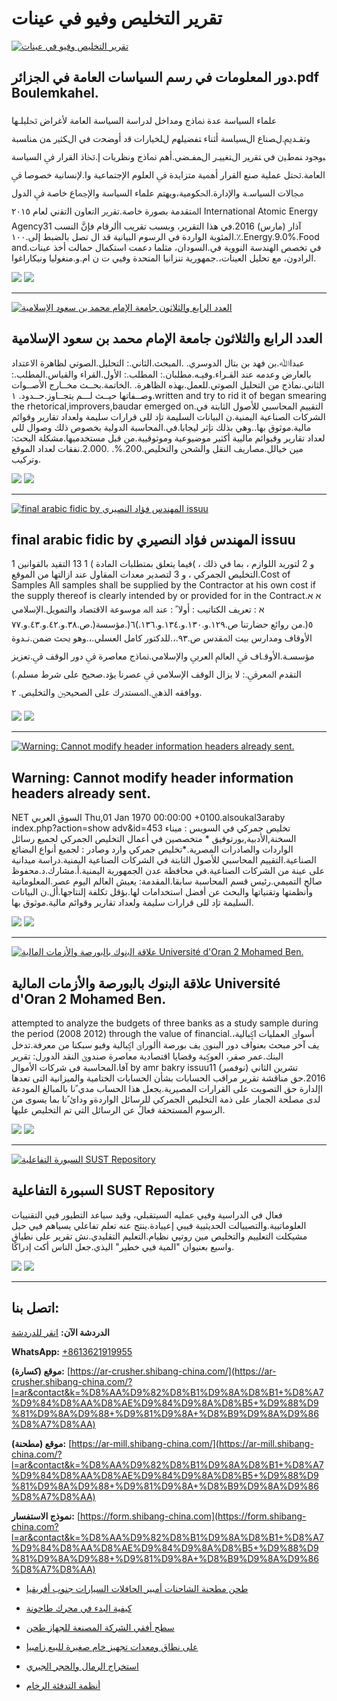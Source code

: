 # تقرير التخليص وفيو في عينات

<a href="https://swt.shibang-china.com/?l=ar&img&k=%D8%AA%D9%82%D8%B1%D9%8A%D8%B1+%D8%A7%D9%84%D8%AA%D8%AE%D9%84%D9%8A%D8%B5+%D9%88%D9%81%D9%8A%D9%88+%D9%81%D9%8A+%D8%B9%D9%8A%D9%86%D8%A7%D8%AA" target="_blank">![تقرير التخليص وفيو في عينات](http://static.shibang-china.com/all-800x300/862.jpg)</a>

## دور المعلومات في رسم السياسات العامة في الجزائر.pdf Boulemkahel.
ﻋﻠﻤﺎﺀ ﺍﻟﺴﻴﺎﺳﺔ ﻋﺪﺓ ﳕﺎﺫﺝ ﻭﻣﺪﺍﺧﻞ ﻟﺪﺭﺍﺳﺔ ﺍﻟﺴﻴﺎﺳﺔ ﺍﻟﻌﺎﻣﺔ ﻷﻏﺮﺍﺽ ﲢﻠﻴﻠـﻬﺎ ﻭﺗﻘـﺪﱘ.ﻝﺼﻨﺎﻉ ﺍﻝﺴﻴﺎﺴﺔ ﺃﺜﻨﺎﺀ ﺘﻔﻀﻴﻠﻬﻡ ﻝﻠﺨﻴﺎﺭﺍﺕ ﻗﺩ ﺃﻭﻀﺤﺕ ﻓﻲ ﺍﻝﻜﺜﻴﺭ ﻤﻥ ﻤﻨﺎﺴﺒﺔ ﺒﻭﺠﻭﺩ ﻨﻤﻁﻴﻥ ﻓﻲ ﺘﻘﺭﻴﺭ ﺍﻝﺘﻐﻴﻴـﺭ ﺍﻝﻤﻔـﻀﻲ.ﺃﻫﻢ ﳕﺎﺫﺝ ﻭﻧﻈﺮﻳﺎﺕ ﺇ.ﲣﺎﺫ ﺍﻟﻘﺮﺍﺭ ﰲ ﺍﻟﺴﻴﺎﺳﺔ ﺍﻟﻌﺎﻣﺔ.ﲢﺘﻞ ﻋﻤﻠﻴﺔ ﺻﻨﻊ ﺍﻟﻘﺮﺍﺭ ﺃﳘﻴﺔ ﻣﺘﺰﺍﻳﺪﺓ ﰲ ﺍﻟﻌﻠﻮﻡ ﺍﻹﺟﺘﻤﺎﻋﻴﺔ ﻭﺍ.ﻹﻧﺴﺎﻧﻴﺔ ﺧﺼﻮﺻﺎ ﰲ ﳎﺎﻻﺕ ﺍﻟﺴﻴﺎﺳ.ﺔ ﻭﺍﻹﺩﺍﺭﺓ.ﺍﳊﻜﻮﻣﻴﺔ،ﻭﻳﻬﺘﻢ ﻋﻠﻤﺎﺀ ﺍﻟﺴﻴﺎﺳﺔ ﻭﺍﻹﲨﺎﻉ ﺧﺎﺻﺔ ﰲ ﺍﻟﺪﻭﻝ ﺍﳌﺘﻘﺪﻣﺔ ﺑﺼﻮﺭﺓ ﺧﺎﺻﺔ.ﺗﻘرﯾر اﻟﺗﻌﺎون اﻟﺗﻘﻧﻲ ﻟﻌﺎم ٢٠١٥ International Atomic Energy Agency31 آذار (مارس) 2016.في ھذا التقرير، وبسبب تقريب األرقام فإنَّ النسب المئوية الواردة في الرسوم البيانية قد ال تصل بالضبط إلى.١٠٠.٪.Energy.9.0%.Food and.في تخصص الھندسة النووية في.السودان، مثلما دعمت استكمال حمالت أخذ عينات الرادون، مع تحليل العينات،.جمھورية تنزانيا المتحدة وفيي ت ن ام.و.منغوليا ونيكاراغوا.


<a href="https://whatsapp.shibangsoft.com/WhatsApp.php" target="_blank" title="WhatsApp">![](http://static.shibang-china.com/icon/whatsapp.png)</a> <a href="https://swt.shibang-china.com/?l=ar&icon&k=%D8%AA%D9%82%D8%B1%D9%8A%D8%B1+%D8%A7%D9%84%D8%AA%D8%AE%D9%84%D9%8A%D8%B5+%D9%88%D9%81%D9%8A%D9%88+%D9%81%D9%8A+%D8%B9%D9%8A%D9%86%D8%A7%D8%AA" target="_blank">![](http://static.shibang-china.com/icon/chat-ar.png)</a>

---

<a href="https://swt.shibang-china.com/?l=ar&img&k=%D8%AA%D9%82%D8%B1%D9%8A%D8%B1+%D8%A7%D9%84%D8%AA%D8%AE%D9%84%D9%8A%D8%B5+%D9%88%D9%81%D9%8A%D9%88+%D9%81%D9%8A+%D8%B9%D9%8A%D9%86%D8%A7%D8%AA" target="_blank">![العدد الرابع والثلاثون جامعة الإمام محمد بن سعود الإسلامية](http://static.shibang-china.com/all-800x300/739.jpg)</a>

## العدد الرابع والثلاثون جامعة الإمام محمد بن سعود الإسلامية
ﻋﺒﺪاﷲ.ﺑﻦ ﻓﻬﺪ ﺑﻦ ﺑﺘﺎل اﻟﺪوﺳﺮي. .اﻟﻤﺒﺤﺚ.اﻟﺜﺎﻧﻲ.: اﻟﺘﺤﻠﻴﻞ.اﻟﺼﻮﺗﻲ ﻟﻈﺎﻫﺮة اﻻﻋﺘﺪاد ﺑﺎﻟﻌﺎرض وﻋﺪﻣﻪ ﻋﻨﺪ اﻟﻘـﺮاء.وﻓﻴـﻪ.ﻣﻄﻠﺒﺎن.: اﻟﻤﻄﻠﺐ.: اﻷول.اﻟﻘﺮاء واﻟﻘﻴﺎس.اﻟﻤﻄﻠﺐ.: اﻟﺜﺎﻧﻲ.ﻧﻤﺎذج ﻣﻦ اﻟﺘﺤﻠﻴﻞ اﻟﺼﻮﺗﻲ.ﻟﻠﻌﻤﻞ.ﺑﻬﺬه اﻟﻈﺎﻫﺮة. .اﻟﺨﺎﺗﻤﺔ.ﺑﺤــﺚ ﻣﺨــﺎرج اﻷﺻــﻮات وﺻــﻔﺎﺗﻬﺎ ﺣﻴــﺚ ﻟـــﻢ ﻳﺘﺠــﺎوز.ﺣــﺪود. ١.written and try to rid it of began smearing the rhetorical,improvers,baudar emerged on.التقييم المحاسبي للأصول الثابتة في الشركات الصناعية اليمنية.ن البيانات السليمة تإد للى قرارات سليمة ولعداد تقارير وقوائم مالية.موثوق بها..وهي بذلك تإثر ليجابا.في.المحاسبة الدولية بخصوص ذلك وصوال للى لعداد تقارير وقيوائم ماليية أكثير موضيوعية وموثوقيية.من قبل مستخدميها.مشكلة البحث: مين خيالل.مصاريف النقل والشحن والتخليص.200.%. .2.000.نفقات لعداد الموقع وتركيب.


<a href="https://whatsapp.shibangsoft.com/WhatsApp.php" target="_blank" title="WhatsApp">![](http://static.shibang-china.com/icon/whatsapp.png)</a> <a href="https://swt.shibang-china.com/?l=ar&icon&k=%D8%AA%D9%82%D8%B1%D9%8A%D8%B1+%D8%A7%D9%84%D8%AA%D8%AE%D9%84%D9%8A%D8%B5+%D9%88%D9%81%D9%8A%D9%88+%D9%81%D9%8A+%D8%B9%D9%8A%D9%86%D8%A7%D8%AA" target="_blank">![](http://static.shibang-china.com/icon/chat-ar.png)</a>

---

<a href="https://swt.shibang-china.com/?l=ar&img&k=%D8%AA%D9%82%D8%B1%D9%8A%D8%B1+%D8%A7%D9%84%D8%AA%D8%AE%D9%84%D9%8A%D8%B5+%D9%88%D9%81%D9%8A%D9%88+%D9%81%D9%8A+%D8%B9%D9%8A%D9%86%D8%A7%D8%AA" target="_blank">![final arabic fidic by المهندس فؤاد النصيري issuu](http://static.shibang-china.com/all-800x300/239.jpg)</a>

## final arabic fidic by المهندس فؤاد النصيري issuu
1 فيما يتعلق بمتطلبات المادة ) 1 13 التقيد بالقوانين( ، و 2 لتوريد اللوازم ، بما في ذلك التخليص الجمركي ، و 3 لتصدير معدات المقاول عند ازالتها من الموقع.Cost of Samples All samples shall be supplied by the Contractor at his own cost if the supply thereof is clearly intended by or provided for in the Contract.א א א : ﺗﻌﺮﻳﻒ ﺍﻟﻜﺘﺎﺗﻴﺐ : ﺃﻭﻻﹰ : ﻋﻨﺪ ﺍﳌ موسوعة الاقتصاد والتمويل.ﺍﻹﺳﻼﻣﻲ ﺹ.٣٨.ﻭ.٤٢.ﻭ.٤٣.ﻭ.٧٧.)٥(.ﻣﻦ ﺭﻭﺍﺋﻊ ﺣﻀﺎﺭﺗﻨﺎ ﺹ.١٢٩.ﻭ.١٣٠.ﻭ.١٣٤.ﻭ.١٣٦.)٦(.ﻣﺆﺳﺴﺔ ﺍﻷﻭﻗﺎﻑ ﻭﻣﺪﺍﺭﺱ ﺑﻴﺖ ﺍﳌﻘﺪﺱ ﺹ.٩٣.،.ﻟﻠﺪﻛﺘﻮﺭ ﻛﺎﻣﻞ ﺍﻟﻌﺴﻠﻲ.،.ﻭﻫﻮ ﲝﺚ ﺿﻤﻦ.ﻧـﺪﻭﺓ ﻣﺆﺳﺴـﺔ.ﺍﻷﻭﻗ.ﺎﻑ ﰲ ﺍﻟﻌﺎﱂ ﺍﻟﻌﺮﰊ ﻭﺍﻹﺳﻼﻣﻲ.ﳕﺎﺫﺝ ﻣﻌﺎﺻﺮﺓ ﰲ ﺩﻭﺭ ﺍﻟﻮﻗﻒ ﰲ.ﺗﻌﺰﻳﺰ ﺍﻟﺘﻘﺪﻡ ﺍﳌﻌﺮﰲ.: ﻻ ﻳﺰﺍﻝ ﺍﻟﻮﻗﻒ ﺍﻹﺳﻼﻣﻲ ﰲ ﻋﺼﺮﻧﺎ ﻳﺆﺩ.ﺻﺤﻴﺢ ﻋﻠﻰ ﺷﺮﻁ ﻣﺴﻠﻢ.) ﻭﻭﺍﻓﻘﻪ ﺍﻟﺬﻫﱯ.ﺍﳌﺴﺘﺪﺭﻙ ﻋﻠﻰ ﺍﻟﺼﺤﻴﺤﲔ ﻭﺍﻟﺘﺨﻠﻴﺺ. ٢.


<a href="https://whatsapp.shibangsoft.com/WhatsApp.php" target="_blank" title="WhatsApp">![](http://static.shibang-china.com/icon/whatsapp.png)</a> <a href="https://swt.shibang-china.com/?l=ar&icon&k=%D8%AA%D9%82%D8%B1%D9%8A%D8%B1+%D8%A7%D9%84%D8%AA%D8%AE%D9%84%D9%8A%D8%B5+%D9%88%D9%81%D9%8A%D9%88+%D9%81%D9%8A+%D8%B9%D9%8A%D9%86%D8%A7%D8%AA" target="_blank">![](http://static.shibang-china.com/icon/chat-ar.png)</a>

---

<a href="https://swt.shibang-china.com/?l=ar&img&k=%D8%AA%D9%82%D8%B1%D9%8A%D8%B1+%D8%A7%D9%84%D8%AA%D8%AE%D9%84%D9%8A%D8%B5+%D9%88%D9%81%D9%8A%D9%88+%D9%81%D9%8A+%D8%B9%D9%8A%D9%86%D8%A7%D8%AA" target="_blank">![Warning: Cannot modify header information headers already sent.](http://static.shibang-china.com/all-800x300/396.jpg)</a>

## Warning: Cannot modify header information headers already sent.
NET السوق العربي Thu,01 Jan 1970 00:00:00 +0100.alsoukal3araby index.php?action=show adv&amp;id=453 تخليص جمركي في السويس : ميناء السخنة,الأدبية,بورتوفيق * متخصصين في أعمال التخليص الجمركي لجميع رسائل الواردات والصادرات المصرية.*تخليص جمركي وارد وصادر : لجميع أنواع البضائع الصناعية.التقييم المحاسبي للأصول الثابتة في الشركات الصناعية اليمنية.دراسة ميدانية على عينة من الشركات الصناعية.في محافظة عدن الجمهورية اليمنية.أ.مشارك.د.محفوظ صالح التميمي.رئيس قسم المحاسبة سابقا.المقدمة: يعيش العالم اليوم عصر.المعلوماتية وأنظمتها وتقنياتها والبحث عن أفضل استخدامات لها.بؤقل تكلفة إلنتاجها.أل.ن البيانات السليمة تإد للى قرارات سليمة ولعداد تقارير وقوائم مالية.موثوق بها.


<a href="https://whatsapp.shibangsoft.com/WhatsApp.php" target="_blank" title="WhatsApp">![](http://static.shibang-china.com/icon/whatsapp.png)</a> <a href="https://swt.shibang-china.com/?l=ar&icon&k=%D8%AA%D9%82%D8%B1%D9%8A%D8%B1+%D8%A7%D9%84%D8%AA%D8%AE%D9%84%D9%8A%D8%B5+%D9%88%D9%81%D9%8A%D9%88+%D9%81%D9%8A+%D8%B9%D9%8A%D9%86%D8%A7%D8%AA" target="_blank">![](http://static.shibang-china.com/icon/chat-ar.png)</a>

---

<a href="https://swt.shibang-china.com/?l=ar&img&k=%D8%AA%D9%82%D8%B1%D9%8A%D8%B1+%D8%A7%D9%84%D8%AA%D8%AE%D9%84%D9%8A%D8%B5+%D9%88%D9%81%D9%8A%D9%88+%D9%81%D9%8A+%D8%B9%D9%8A%D9%86%D8%A7%D8%AA" target="_blank">![ﻋﻼﻗﺔ اﻟﺑﻧوك ﺑﺎﻟﺑورﺻﺔ واﻷزﻣﺎت اﻟﻣﺎﻟﯾﺔ Université d&#39;Oran 2 Mohamed Ben.](http://static.shibang-china.com/all-800x300/573.jpg)</a>

## ﻋﻼﻗﺔ اﻟﺑﻧوك ﺑﺎﻟﺑورﺻﺔ واﻷزﻣﺎت اﻟﻣﺎﻟﯾﺔ Université d&#39;Oran 2 Mohamed Ben.
attempted to analyze the budgets of three banks as a study sample during the period (2008 2012) through the value of financial.أسواؽ العمليات اؼبالية، يف آخر مبحث بعنواف دور البنوؾ يف بورصة األوراؽ اؼبالية وفيو سبكنا من معرفة.تدخل البنك.عمر صقر، العوؼبة وقضايا اقتصادية معاصرة صندوؽ النقد الدورل: تقرير آفا.المحاسبة فى شركات الأموال by amr bakry issuu11 تشرين الثاني (نوفمبر) 2016.حق مناقشة تقرير مراقب الحسابات بشأن الحسابات الختامية والميزانية التى تعدها اإلدارة حق التصويت على القرارات المصيرية.يجعل هذا الحساب مدي ًنا بالمبالغ المودعة لدى مصلحة الجمار على ذمة التخليص الجمركي للرسائل الواردةو ودائ ًنا بما يسوى من الرسوم المستحقة فعالً عن الرسائل التي تم التخليص عليها.


<a href="https://whatsapp.shibangsoft.com/WhatsApp.php" target="_blank" title="WhatsApp">![](http://static.shibang-china.com/icon/whatsapp.png)</a> <a href="https://swt.shibang-china.com/?l=ar&icon&k=%D8%AA%D9%82%D8%B1%D9%8A%D8%B1+%D8%A7%D9%84%D8%AA%D8%AE%D9%84%D9%8A%D8%B5+%D9%88%D9%81%D9%8A%D9%88+%D9%81%D9%8A+%D8%B9%D9%8A%D9%86%D8%A7%D8%AA" target="_blank">![](http://static.shibang-china.com/icon/chat-ar.png)</a>

---

<a href="https://swt.shibang-china.com/?l=ar&img&k=%D8%AA%D9%82%D8%B1%D9%8A%D8%B1+%D8%A7%D9%84%D8%AA%D8%AE%D9%84%D9%8A%D8%B5+%D9%88%D9%81%D9%8A%D9%88+%D9%81%D9%8A+%D8%B9%D9%8A%D9%86%D8%A7%D8%AA" target="_blank">![السبورة التفاعلية SUST Repository](http://static.shibang-china.com/all-800x300/647.jpg)</a>

## السبورة التفاعلية SUST Repository
فعال في الدراسية وفيي عمليه السيتقبلي، وقيد سياعد التطيور فيي التقنييات العلوماتيية.والتصييالت الحديثيية فييي إعييادة.ينتج عنه تعلم تفاعلي يسياهم فيي حيل مشيكلت التعلييم والتخليص مين روتيي نظيام.التعليم التقليدي.نش تقرير على نطياق واسيع بعنيوان &quot;المية فيي خطير&quot; اليذي.جعل الناس أكث إدراكًا.

<a href="https://whatsapp.shibangsoft.com/WhatsApp.php" target="_blank" title="WhatsApp">![](http://static.shibang-china.com/icon/whatsapp.png)</a> <a href="https://swt.shibang-china.com/?l=ar&icon&k=%D8%AA%D9%82%D8%B1%D9%8A%D8%B1+%D8%A7%D9%84%D8%AA%D8%AE%D9%84%D9%8A%D8%B5+%D9%88%D9%81%D9%8A%D9%88+%D9%81%D9%8A+%D8%B9%D9%8A%D9%86%D8%A7%D8%AA" target="_blank">![](http://static.shibang-china.com/icon/chat-ar.png)</a>

---
## اتصل بنا:

**الدردشة الآن:** [انقر للدردشة](https://swt.shibang-china.com?l=ar&contact&k=%D8%AA%D9%82%D8%B1%D9%8A%D8%B1+%D8%A7%D9%84%D8%AA%D8%AE%D9%84%D9%8A%D8%B5+%D9%88%D9%81%D9%8A%D9%88+%D9%81%D9%8A+%D8%B9%D9%8A%D9%86%D8%A7%D8%AA)

**WhatsApp:**  [+8613621919955](https://whatsapp.shibangsoft.com/WhatsApp.php)

**موقع (كسارة):** [https://ar-crusher.shibang-china.com/](https://ar-crusher.shibang-china.com/?l=ar&contact&k=%D8%AA%D9%82%D8%B1%D9%8A%D8%B1+%D8%A7%D9%84%D8%AA%D8%AE%D9%84%D9%8A%D8%B5+%D9%88%D9%81%D9%8A%D9%88+%D9%81%D9%8A+%D8%B9%D9%8A%D9%86%D8%A7%D8%AA)

**موقع (مطحنة):** [https://ar-mill.shibang-china.com/](https://ar-mill.shibang-china.com/?l=ar&contact&k=%D8%AA%D9%82%D8%B1%D9%8A%D8%B1+%D8%A7%D9%84%D8%AA%D8%AE%D9%84%D9%8A%D8%B5+%D9%88%D9%81%D9%8A%D9%88+%D9%81%D9%8A+%D8%B9%D9%8A%D9%86%D8%A7%D8%AA)

**نموذج الاستفسار:** [https://form.shibang-china.com](https://form.shibang-china.com?l=ar&contact&k=%D8%AA%D9%82%D8%B1%D9%8A%D8%B1+%D8%A7%D9%84%D8%AA%D8%AE%D9%84%D9%8A%D8%B5+%D9%88%D9%81%D9%8A%D9%88+%D9%81%D9%8A+%D8%B9%D9%8A%D9%86%D8%A7%D8%AA)

* [طحن مطحنة الشاحنات أمبير الحافلات السيارات جنوب أفريقيا](../30/%D8%B7%D8%AD%D9%86%20%D9%85%D8%B7%D8%AD%D9%86%D8%A9%20%D8%A7%D9%84%D8%B4%D8%A7%D8%AD%D9%86%D8%A7%D8%AA%20%D8%A3%D9%85%D8%A8%D9%8A%D8%B1%20%D8%A7%D9%84%D8%AD%D8%A7%D9%81%D9%84%D8%A7%D8%AA%20%D8%A7%D9%84%D8%B3%D9%8A%D8%A7%D8%B1%D8%A7%D8%AA%20%D8%AC%D9%86%D9%88%D8%A8%20%D8%A3%D9%81%D8%B1%D9%8A%D9%82%D9%8A%D8%A7.md)

* [كيفية البدء في محرك طاحونة](../29/%D9%83%D9%8A%D9%81%D9%8A%D8%A9%20%D8%A7%D9%84%D8%A8%D8%AF%D8%A1%20%D9%81%D9%8A%20%D9%85%D8%AD%D8%B1%D9%83%20%D8%B7%D8%A7%D8%AD%D9%88%D9%86%D8%A9.md)

* [سطح أفقي الشركة المصنعة للجهاز طحن](../29/%D8%B3%D8%B7%D8%AD%20%D8%A3%D9%81%D9%82%D9%8A%20%D8%A7%D9%84%D8%B4%D8%B1%D9%83%D8%A9%20%D8%A7%D9%84%D9%85%D8%B5%D9%86%D8%B9%D8%A9%20%D9%84%D9%84%D8%AC%D9%87%D8%A7%D8%B2%20%D8%B7%D8%AD%D9%86.md)

* [على نطاق ومعدات تجهيز خام صغيرة للبيع زامبيا](../30/%D8%B9%D9%84%D9%89%20%D9%86%D8%B7%D8%A7%D9%82%20%D9%88%D9%85%D8%B9%D8%AF%D8%A7%D8%AA%20%D8%AA%D8%AC%D9%87%D9%8A%D8%B2%20%D8%AE%D8%A7%D9%85%20%D8%B5%D8%BA%D9%8A%D8%B1%D8%A9%20%D9%84%D9%84%D8%A8%D9%8A%D8%B9%20%D8%B2%D8%A7%D9%85%D8%A8%D9%8A%D8%A7.md)

* [استخراج الرمال والحجر الجيري](../27/%D8%A7%D8%B3%D8%AA%D8%AE%D8%B1%D8%A7%D8%AC%20%D8%A7%D9%84%D8%B1%D9%85%D8%A7%D9%84%20%D9%88%D8%A7%D9%84%D8%AD%D8%AC%D8%B1%20%D8%A7%D9%84%D8%AC%D9%8A%D8%B1%D9%8A.md)

* [أنظمة التدفئة الرخام](../30/%D8%A3%D9%86%D8%B8%D9%85%D8%A9%20%D8%A7%D9%84%D8%AA%D8%AF%D9%81%D8%A6%D8%A9%20%D8%A7%D9%84%D8%B1%D8%AE%D8%A7%D9%85.md)